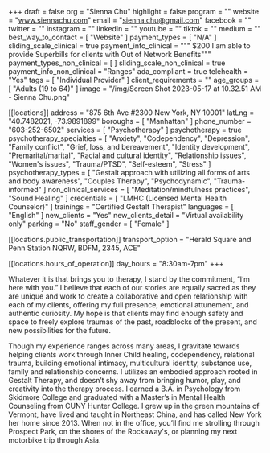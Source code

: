+++
draft = false
org = "Sienna Chu"
highlight = false
program = ""
website = "www.siennachu.com"
email = "sienna.chu@gmail.com"
facebook = ""
twitter = ""
instagram = ""
linkedin = ""
youtube = ""
tiktok = ""
medium = ""
best_way_to_contact = [ "Website" ]
payment_types = [ "N/A" ]
sliding_scale_clinical = true
payment_info_clinical = """
$200
I am able to provide Superbills for clients with Out of Network Benefits"""
payment_types_non_clinical = [ ]
sliding_scale_non_clinical = true
payment_info_non_clinical = "Ranges"
ada_compliant = true
telehealth = "Yes"
tags = [ "Individual Provider" ]
client_requirements = ""
age_groups = [ "Adults (19 to 64)" ]
image = "/img/Screen Shot 2023-05-17 at 10.32.51 AM - Sienna Chu.png"

[[locations]]
address = "875 6th Ave #2300 New York, NY 10001"
latLng = "40.7482021, -73.9891899"
boroughs = [ "Manhattan" ]
phone_number = "603-252-6502"
services = [ "Psychotherapy" ]
psychotherapy = true
psychotherapy_specialties = [
  "Anxiety",
  "Codependency",
  "Depression",
  "Family conflict",
  "Grief, loss, and bereavement",
  "Identity development",
  "Premarital/marital",
  "Racial and cultural identity",
  "Relationship issues",
  "Women's issues",
  "Trauma/PTSD",
  "Self-esteem",
  "Stress"
]
psychotherapy_types = [
  "Gestalt approach with utilizing all forms of arts and body awareness",
  "Couples Therapy",
  "Psychodynamic",
  "Trauma-informed"
]
non_clinical_services = [ "Meditation/mindfulness practices", "Sound Healing" ]
credentials = [ "LMHC (Licensed Mental Health Counselor)" ]
trainings = "Certified Gestalt Therapist"
languages = [ "English" ]
new_clients = "Yes"
new_clients_detail = "Virtual availability only"
parking = "No"
staff_gender = [ "Female" ]

  [[locations.public_transportation]]
  transport_option = "Herald Square and Penn Station NQRW, BDFM, 2345, ACE"

  [[locations.hours_of_operation]]
  day_hours = "8:30am-7pm"
+++

Whatever it is that brings you to therapy, I stand by the commitment, “I’m here with you.”  I believe that each of our stories are equally sacred as they are unique and work to create a collaborative and open relationship with each of my clients, offering my full presence, emotional attunement, and authentic curiosity. My hope is that clients may find enough safety and space to freely explore traumas of the past, roadblocks of the present, and new possibilities for the future.

Though my experience ranges across many areas, I gravitate towards helping clients work through Inner Child healing, codependency, relational trauma, building emotional intimacy, multicultural identity, substance use, family and relationship concerns. I utilizes an embodied approach rooted in Gestalt Therapy, and doesn’t shy away from bringing humor, play, and creativity into the therapy process. I earned a B.A. in Psychology from Skidmore College and graduated with a Master’s in Mental Health Counseling from CUNY Hunter College. I grew up in the green mountains of Vermont, have lived and taught in Northeast China, and has called New York her home since 2013. When not in the office, you’ll find me strolling through Prospect Park, on the shores of the Rockaway's, or planning my next motorbike trip through Asia.
